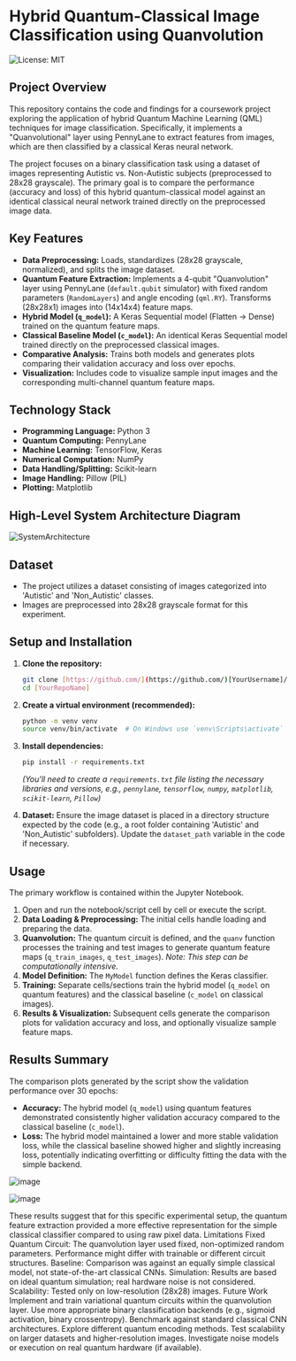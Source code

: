 
# Hybrid Quantum-Classical Image Classification using Quanvolution

![License: MIT](https://img.shields.io/badge/License-MIT-yellow.svg) 
## Project Overview

This repository contains the code and findings for a coursework project exploring the application of hybrid Quantum Machine Learning (QML) techniques for image classification. Specifically, it implements a "Quanvolutional" layer using PennyLane to extract features from images, which are then classified by a classical Keras neural network.

The project focuses on a binary classification task using a dataset of images representing Autistic vs. Non-Autistic subjects (preprocessed to 28x28 grayscale). The primary goal is to compare the performance (accuracy and loss) of this hybrid quantum-classical model against an identical classical neural network trained directly on the preprocessed image data.

## Key Features

* **Data Preprocessing:** Loads, standardizes (28x28 grayscale, normalized), and splits the image dataset.
* **Quantum Feature Extraction:** Implements a 4-qubit "Quanvolution" layer using PennyLane (`default.qubit` simulator) with fixed random parameters (`RandomLayers`) and angle encoding (`qml.RY`). Transforms (28x28x1) images into (14x14x4) feature maps.
* **Hybrid Model (`q_model`):** A Keras Sequential model (Flatten -> Dense) trained on the quantum feature maps.
* **Classical Baseline Model (`c_model`):** An identical Keras Sequential model trained directly on the preprocessed classical images.
* **Comparative Analysis:** Trains both models and generates plots comparing their validation accuracy and loss over epochs.
* **Visualization:** Includes code to visualize sample input images and the corresponding multi-channel quantum feature maps.

## Technology Stack

* **Programming Language:** Python 3
* **Quantum Computing:** PennyLane
* **Machine Learning:** TensorFlow, Keras
* **Numerical Computation:** NumPy
* **Data Handling/Splitting:** Scikit-learn
* **Image Handling:** Pillow (PIL)
* **Plotting:** Matplotlib

##  High-Level System Architecture Diagram
![SystemArchitecture](https://github.com/user-attachments/assets/12a37985-d9bb-492c-b522-50877ca8bfed)

## Dataset

* The project utilizes a dataset consisting of images categorized into 'Autistic' and 'Non_Autistic' classes.
* Images are preprocessed into 28x28 grayscale format for this experiment.

## Setup and Installation

1.  **Clone the repository:**
    ```bash
    git clone [https://github.com/](https://github.com/)[YourUsername]/[YourRepoName].git
    cd [YourRepoName]
    ```
2.  **Create a virtual environment (recommended):**
    ```bash
    python -m venv venv
    source venv/bin/activate  # On Windows use `venv\Scripts\activate`
    ```
3.  **Install dependencies:**
    ```bash
    pip install -r requirements.txt
    ```
    *(You'll need to create a `requirements.txt` file listing the necessary libraries and versions, e.g., `pennylane`, `tensorflow`, `numpy`, `matplotlib`, `scikit-learn`, `Pillow`)*

4.  **Dataset:** Ensure the image dataset is placed in a directory structure expected by the code (e.g., a root folder containing 'Autistic' and 'Non_Autistic' subfolders). Update the `dataset_path` variable in the code if necessary.

## Usage

The primary workflow is contained within the Jupyter Notebook.

1.  Open and run the notebook/script cell by cell or execute the script.
2.  **Data Loading & Preprocessing:** The initial cells handle loading and preparing the data.
3.  **Quanvolution:** The quantum circuit is defined, and the `quanv` function processes the training and test images to generate quantum feature maps (`q_train_images`, `q_test_images`). *Note: This step can be computationally intensive.*
4.  **Model Definition:** The `MyModel` function defines the Keras classifier.
5.  **Training:** Separate cells/sections train the hybrid model (`q_model` on quantum features) and the classical baseline (`c_model` on classical images).
6.  **Results & Visualization:** Subsequent cells generate the comparison plots for validation accuracy and loss, and optionally visualize sample feature maps.

## Results Summary

The comparison plots generated by the script show the validation performance over 30 epochs:

* **Accuracy:** The hybrid model (`q_model`) using quantum features demonstrated consistently higher validation accuracy compared to the classical baseline (`c_model`).
* **Loss:** The hybrid model maintained a lower and more stable validation loss, while the classical baseline showed higher and slightly increasing loss, potentially indicating overfitting or difficulty fitting the data with the simple backend.


![image](https://github.com/user-attachments/assets/24410af2-cf3e-4bfd-a331-bb35787dc259)

![image](https://github.com/user-attachments/assets/0396d2dc-d97a-4deb-8e2b-901790df917d)



These results suggest that for this specific experimental setup, the quantum feature extraction provided a more effective representation for the simple classical classifier compared to using raw pixel data.
Limitations
Fixed Quantum Circuit: The quanvolution layer used fixed, non-optimized random parameters. Performance might differ with trainable or different circuit structures.
Baseline: Comparison was against an equally simple classical model, not state-of-the-art classical CNNs.
Simulation: Results are based on ideal quantum simulation; real hardware noise is not considered.
Scalability: Tested only on low-resolution (28x28) images.
Future Work
Implement and train variational quantum circuits within the quanvolution layer.
Use more appropriate binary classification backends (e.g., sigmoid activation, binary crossentropy).
Benchmark against standard classical CNN architectures.
Explore different quantum encoding methods.
Test scalability on larger datasets and higher-resolution images.
Investigate noise models or execution on real quantum hardware (if available).

